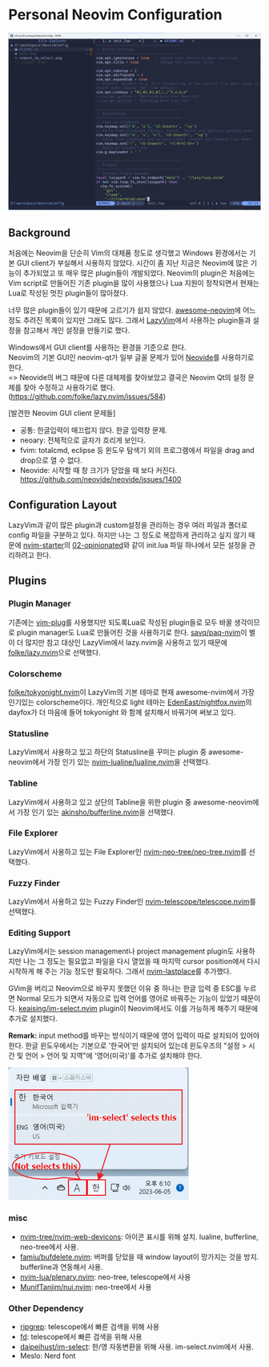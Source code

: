 # Personal Neovim Configuration

![Neovide screenshot](./neovim_screen.png)

## Background
처음에는 Neovim을 단순히 Vim의 대체품 정도로 생각했고 Windows 환경에서는 기본 GUI client가 부실해서 사용하지 않았다.
시간이 좀 지난 지금은 Neovim에 많은 기능이 추가되었고 또 매우 많은 plugin들이 개발되었다.
Neovim의 plugin은 처음에는 Vim script로 만들어진 기존 plugin을 많이 사용했으나 Lua 지원이 정착되면서 현재는 Lua로 작성된 멋진 plugin들이 많아졌다.

너무 많은 plugin들이 있기 때문에 고르기가 쉽지 않았다.
[awesome-neovim](https://github.com/rockerBOO/awesome-neovim)에 어느정도 추려진 목록이 있지만 그래도 많다.
그래서 [LazyVim](https://github.com/LazyVim/LazyVim)에서 사용하는 plugin들과 설정을 참고해서 개인 설정을 만들기로 했다.

Windows에서 GUI client를 사용하는 환경을 기준으로 한다.  
Neovim의 기본 GUI인 neovim-qt가 일부 글꼴 문제가 있어 [Neovide](https://github.com/neovide/neovide)를 사용하기로 한다.  
=> Neovide의 버그 때문에 다른 대체제를 찾아보았고 결국은 Neovim Qt의 설정 문제를 찾아 수정하고 사용하기로 했다.(https://github.com/folke/lazy.nvim/issues/584)

[발견한 Neovim GUI client 문제들]
* 공통: 한글입력이 매끄럽지 않다. 한글 입력창 문제.
* neoary: 전체적으로 글자가 흐리게 보인다.
* fvim: totalcmd, eclipse 등 윈도우 탐색기 외의 프로그램에서 파일을 drag and drop으로 열 수 없다.
* Neovide: 시작할 때 창 크기가 닫았을 때 보다 커진다. https://github.com/neovide/neovide/issues/1400

## Configuration Layout
LazyVim과 같이 많은 plugin과 custom설정을 관리하는 경우 여러 파일과 폴더로 config 파일을 구분하고 있다.
하지만 나는 그 정도로 복잡하게 관리하고 싶지 않기 때문에 [nvim-starter](https://github.com/VonHeikemen/nvim-starter)의 [02-opinionated](https://github.com/VonHeikemen/nvim-starter/tree/02-opinionated)와 같이 init.lua 파일 하나에서 모든 설정을 관리하려고 한다.

## Plugins
### Plugin Manager
기존에는 [vim-plug](https://github.com/junegunn/vim-plug)를 사용했지만 되도록Lua로 작성된 plugin들로
모두 바꿀 생각이므로 plugin manager도 Lua로 만들어진 것을 사용하기로 한다.
[savq/paq-nvim](https://github.com/savq/paq-nvim)이 별이 더 많지만 참고 대상인 LazyVim에서 lazy.nvim을 사용하고 있기 때문에 [folke/lazy.nvim](https://github.com/folke/lazy.nvim)으로 선택했다.

### Colorscheme
[folke/tokyonight.nvim](https://github.com/folke/tokyonight.nvim)이 LazyVim의 기본 테마로 현재 awesome-nvim에서 가장 인기있는 colorscheme이다.
개인적으로 light 테마는 [EdenEast/nightfox.nvim](https://github.com/EdenEast/nightfox.nvim)의 dayfox가 더 마음에 들어 tokyonight 와 함께 설치해서 바꿔가며 써보고 있다.

### Statusline
LazyVim에서 사용하고 있고 하단의 Statusline을 꾸미는 plugin 중 awesome-neovim에서 가장 인기 있는 [nvim-lualine/lualine.nvim](https://github.com/nvim-lualine/lualine.nvim)을 선택했다.

### Tabline
LazyVim에서 사용하고 있고 상단의 Tabline을 위한 plugin 중 awesome-neovim에서 가장 인기 있는 [akinsho/bufferline.nvim](https://github.com/akinsho/bufferline.nvim)을 선택했다.

### File Explorer
LazyVim에서 사용하고 있는 File Explorer인 [nvim-neo-tree/neo-tree.nvim](https://github.com/nvim-neo-tree/neo-tree.nvim)를 선택했다.

### Fuzzy Finder
LazyVim에서 사용하고 있는 Fuzzy Finder인 [nvim-telescope/telescope.nvim](https://github.com/nvim-telescope/telescope.nvim)를 선택했다.

### Editing Support
LazyVim에서는 session management나 project management plugin도 사용하지만 나는 그 정도는 필요없고 파일을 다시 열었을 때 마지막 cursor position에서 다시 시작하게 해 주는 기능 정도만 필요하다.
그래서 [nvim-lastplace](https://github.com/ethanholz/nvim-lastplace)를 추가했다.

GVim을 버리고 Neovim으로 바꾸지 못했던 이유 중 하나는 한글 입력 중 ESC를 누르면 Normal 모드가 되면서 자동으로 입력 언어를 영어로 바꿔주는 기능이 있었기 때문이다.
[keaising/im-select.nvim](https://github.com/keaising/im-select.nvim) plugin이 Neovim에서도 이를 가능하게 해주기 때문에 추가로 설치했다.

**Remark:** input method를 바꾸는 방식이기 때문에 영어 입력이 따로 설치되어 있어야 한다. 한글 윈도우에서는 기본으로 '한국어'만 설치되어 있는데 윈도우즈의 "설정 > 시간 및 언어 > 언어 및 지역"에 '영어(미국)'를 추가로 설치해야 한다.

![Remark im-select](./remark_im_select.png)

### misc
- [nvim-tree/nvim-web-devicons](https://github.com/nvim-tree/nvim-web-devicons): 아이콘 표시를 위해 설치. lualine, bufferline, neo-tree에서 사용.
- [famiu/bufdelete.nvim](https://github.com/famiu/bufdelete.nvim): 버퍼를 닫았을 때 window layout이 망가지는 것을 방지. bufferline과 연동해서 사용.
- [nvim-lua/plenary.nvim](https://github.com/nvim-lua/plenary.nvim): neo-tree, telescope에서 사용
- [MunifTanjim/nui.nvim](https://github.com/MunifTanjim/nui.nvim): neo-tree에서 사용

### Other Dependency
- [ripgrep](https://github.com/BurntSushi/ripgrep): telescope에서 빠른 검색을 위해 사용
- [fd](https://github.com/sharkdp/fd): telescope에서 빠른 검색을 위해 사용
- [daipeihust/im-select](https://github.com/daipeihust/im-select): 한/영 자동변환을 위해 사용. im-select.nvim에서 사용.
- Meslo: Nerd font
